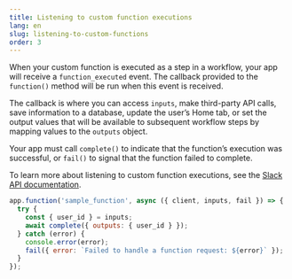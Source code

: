 ```yaml
---
title: Listening to custom function executions
lang: en
slug: listening-to-custom-functions
order: 3
---
```


<div class="section-content"> 

When your custom function is executed as a step in a workflow, your app will receive a `function_executed` event. The callback provided to the `function()` method will be run when this event is received.

The callback is where you can access `inputs`, make third-party API calls, save information to a database, update the user’s Home tab, or set the output values that will be available to subsequent workflow steps by mapping values to the `outputs` object.

Your app must call `complete()` to indicate that the function’s execution was successful, or `fail()` to signal that the function failed to complete.

To learn more about listening to custom function executions, see the [Slack API documentation](https://api.slack.com/automation/functions/custom-bolt#listener).


</div>

```js
app.function('sample_function', async ({ client, inputs, fail }) => {
  try {
    const { user_id } = inputs;
    await complete({ outputs: { user_id } });
  } catch (error) {
    console.error(error);
    fail({ error: `Failed to handle a function request: ${error}` });
  }
});
```

